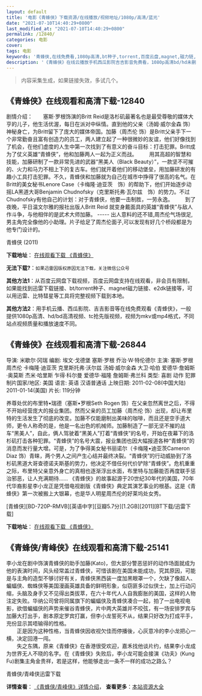```yaml
---
layout: default
title: '电影《青蜂侠》下载资源/在线播放/视频地址/1080p/高清/蓝光'
date: "2021-07-10T14:40:29+0800"
last_modified_at: "2021-07-10T14:40:29+0800"
permalink: /12840/
categories: 电影
cover:
tags: 电影
keywords: '青蜂侠,在线免费看,1080p高清,bt种子,torrent,百度云盘,magnet,磁力链,迅雷下载资源'
description: '《青蜂侠》在线云播放手机西瓜影院吉吉影音免费看，1080p高清bd/hd未删减完整版和tc抢先枪版，mkv/mp4格式，附带bt/torrent种子、magnet/磁力链、百度云盘、网盘资源迅雷下载链接'
---
```


>内容采集生成，如果链接失效，多试几个。


## 《青蜂侠》在线观看和高清下载-12840

剧情介绍：　　塞斯·罗根饰演的Britt Reid是洛杉矶最著名也是最受尊敬的媒体大亨的儿子，他生活优渥，每日在派对中纵情。直到他的父亲（汤姆·威尔金森 饰）神秘身亡，为Britt留下了庞大的媒体帝国。加藤（周杰伦 饰）是Britt父亲手下一个非常勤奋且富有创造力的员工，两人建立起了一种很微妙的友谊，他们好像找到了机会，在他们虚度的人生中第一次找到了有意义的奋斗目标：打击犯罪。Britt成为了仗义英雄“青蜂侠”，他和加藤两人一起为正义而战。 　　用其高超的智慧和技能，加藤研制了一款非常先进的武器“黑美人（Black Beauty）”，一款坚不可摧的、火力和马力不相上下的复古车。他们就开着他们的移动堡垒，用加藤研发的有趣小工具打击犯罪。不久，青蜂侠和加藤就为自己在城市中挣得了很高的名气。在Britt的美女秘书Lenore Case（卡梅隆·迪亚茨　饰）的帮助下，他们开始逐步动摇LA黑道大哥Benjamin Chudnofsky（克里斯托弗·瓦尔兹　饰）的势力。不过Chudnofsky有他自己的计划：对于青蜂侠，他要一击制胜，一劳永逸。 　　到了夜晚，平日温文尔雅的报社出版人Britt Reid 就变身戴面具的英雄“青蜂侠”与敌人作斗争，与他相伴的是武术大师加藤。 ----- 出人意料的还不错,周杰伦气场很足,男主角完全像他的小助理。片子给足了周杰伦面子,可以发现有好几个桥段都是为他专门设计的。


青蜂侠 (2011)

**下载地址**： [在线观看下载 《青蜂侠》](https://www.btbtdy.me/btdy/dy6446.html) 


**无法下载?**：`如果迅雷因版权原因无法下载，关注微信公众号 `

**其他方法1**：从百度云网盘下载视频，百度云网盘支持在线观看，非会员有限制，如果能找到迅雷下载链接、bt/torrent种子、magnet磁力链接、e2dk链接等，可以用迅雷、比特彗星等工具将完整视频下载到本地。

**其他方法2**：用手机云播、西瓜影院、吉吉影音等在线免费观看《青蜂侠》，一般提供1080p高清、hd/bd高清视频、tc抢先版视频，视频为mkv或mp4格式，不同站点视频质量和播放速度不同。


## 《青蜂侠》在线观看和高清下载-26844

导演: 米歇尔·冈瑞 编剧: 埃文·戈德堡 塞斯·罗根 乔治·W·特伦德尔 主演: 塞斯·罗根 周杰伦 卡梅隆·迪亚茨 克里斯托弗·沃尔兹 汤姆·威尔金森 大卫·哈伯 爱德华·詹姆斯·奥莫斯 杰米·哈里斯 乍得·科尔曼 爱德华·福隆 詹姆斯·弗兰科 类型: 喜剧 动作 犯罪 制片国家/地区: 美国 语言: 英语 汉语普通话 上映日期: 2011-02-08(中国大陆) 2011-01-14(美国) 片长: 119分钟

养尊处优的布里特•瑞德（塞斯•罗根Seth Rogen 饰）在父亲忽然离世之后，不得不开始经营庞大的报业集团。然而父亲的员工加藤（周杰伦 饰）出现，却让布里特的生活发生了彻底的改变。加藤不仅能磨制出美味的咖啡，而且还是空手道大师，更令人称奇的是，他是一名出色的机械师。加藤制造了一部无坚不摧的战车“黑美人”，自此，俩人驾驶着“黑美人”打着“青蜂侠”的名号，开始在夜幕下的洛杉矶打击各种犯罪。“青蜂侠”的名号大震，报业集团也因大幅报道各种“青蜂侠”的消息而发行量大增。可是，为了争得美女秘书丽诺尔（卡梅隆•迪亚茨Cameron Diaz 饰）青睐，两个男人之间产生心结并最终决裂。“青蜂侠”的行动威胁到了洛杉矶黑道大哥查德诺夫斯基的势力，他决定不借任何代价铲除“青蜂侠”。危机重重之际，布里特父亲意外身亡的真相也逐渐浮出水面，布里特与加藤能否再度联手惩治邪恶，让人充满期待…… 《青蜂侠》的故事起源于20世纪30年代的美国，70年代华裔影星李小龙正是凭借电视剧版《青蜂侠》典定其演艺事业的根基。这是《青蜂侠》第一次被搬上大银幕，也是华人明星周杰伦的好莱坞处女秀。


[青蜂侠][BD-720P-RMVB][英语中字][豆瓣5.7分][1.2GB][2011][BT下载/迅雷下载]

**下载地址**： [在线观看下载 《青蜂侠》](https://www.btdx8.com/torrent/green_hornet_2011.html) 


## 《青蜂侠/青峰侠》在线观看和高清下载-25141

李小龙在剧中饰演青蜂侠的助手加藤(Kato)，但大部分警恶惩奸的动作场面就成为他的表演时间，风头经常盖过青蜂侠，可惜该剧在美国未能成功，究其原因，可能是与主角的造型不够讨好有关，青蜂侠黑西装一度加黑眼罩一个，欠缺了像超人、蝙蝠侠、蜘蛛侠等美国漫画英雄具备的鲜明形象，似窃匪多过似侠士，加上行动闪缩，头脑及身手又不见得出类拔萃，在六十年代人人自我膨胀的美国，这样的人物注定失败。华纳公司曾将同属旗下的蝙蝠侠及青蜂侠凑合一起，拍了一出电视电影，欲借蝙蝠侠的声势来催谷青蜂侠，片中两大英雄并不咬弦，有一场安排罗宾与加藤大打出手，剧本原定罗宾打赢，但李小龙誓死不从，结果只好改为打成平手，充份显示其唔输得的性格。<br />　　正是因为这种性格，当青蜂侠因收视欠佳而停播後，心灰意冷的李小龙把心一横，决定回港一闯。<br />　　失之东隅，原来《青蜂侠》在香港很受欢迎，嘉禾找他谈片约，结果李小龙成为世界无人不晓的名字。在《青蜂侠》失败后，李小龙可能会接演《功夫》(Kung Fu)剧集主角金贵祥，若是这样，他能够走出一条不一样的成功之路么？


青蜂侠/青峰侠迅雷下载

**详情查看**： [《青蜂侠/青峰侠》详情介绍](/movie/25141/)， **查看更多**：[本站资源大全](/movie/t/all/)

